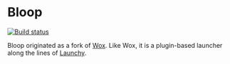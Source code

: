 Bloop
=========
[![Build status](https://ci.appveyor.com/api/projects/status/84yhqt82w5i6h5n3/branch/master?svg=true)](https://ci.appveyor.com/project/dstiert/bloop/branch/master)


Bloop originated as a fork of [Wox](http://www.getwox.com). Like Wox, it is a plugin-based launcher along the lines of [Launchy](http://www.launchy.net/).